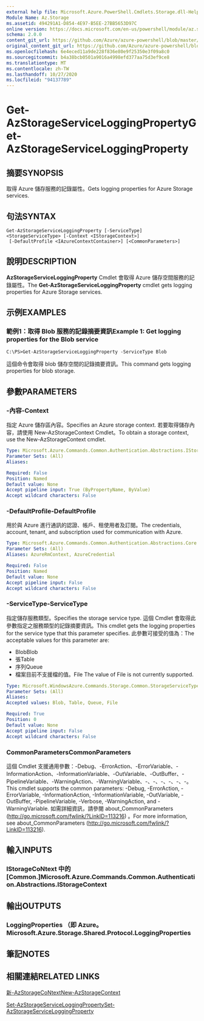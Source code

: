 ```yaml
---
external help file: Microsoft.Azure.PowerShell.Cmdlets.Storage.dll-Help.xml
Module Name: Az.Storage
ms.assetid: 494291A1-D854-4E97-B5EE-27BB5653D97C
online version: https://docs.microsoft.com/en-us/powershell/module/az.storage/get-azstorageserviceloggingproperty
schema: 2.0.0
content_git_url: https://github.com/Azure/azure-powershell/blob/master/src/Storage/Storage.Management/help/Get-AzStorageServiceLoggingProperty.md
original_content_git_url: https://github.com/Azure/azure-powershell/blob/master/src/Storage/Storage.Management/help/Get-AzStorageServiceLoggingProperty.md
ms.openlocfilehash: 6e4eced11a9de228f836e80e9f25350e3f09a8c0
ms.sourcegitcommit: b4a38bcb0501a9016a4998efd377aa75d3ef9ce8
ms.translationtype: MT
ms.contentlocale: zh-TW
ms.lasthandoff: 10/27/2020
ms.locfileid: "94137789"
---
```

# <span data-ttu-id="c6a8f-101">Get-AzStorageServiceLoggingProperty</span><span class="sxs-lookup"><span data-stu-id="c6a8f-101">Get-AzStorageServiceLoggingProperty</span></span>

## <span data-ttu-id="c6a8f-102">摘要</span><span class="sxs-lookup"><span data-stu-id="c6a8f-102">SYNOPSIS</span></span>
<span data-ttu-id="c6a8f-103">取得 Azure 儲存服務的記錄屬性。</span><span class="sxs-lookup"><span data-stu-id="c6a8f-103">Gets logging properties for Azure Storage services.</span></span>

## <span data-ttu-id="c6a8f-104">句法</span><span class="sxs-lookup"><span data-stu-id="c6a8f-104">SYNTAX</span></span>

```
Get-AzStorageServiceLoggingProperty [-ServiceType] <StorageServiceType> [-Context <IStorageContext>]
 [-DefaultProfile <IAzureContextContainer>] [<CommonParameters>]
```

## <span data-ttu-id="c6a8f-105">說明</span><span class="sxs-lookup"><span data-stu-id="c6a8f-105">DESCRIPTION</span></span>
<span data-ttu-id="c6a8f-106">**AzStorageServiceLoggingProperty** Cmdlet 會取得 Azure 儲存空間服務的記錄屬性。</span><span class="sxs-lookup"><span data-stu-id="c6a8f-106">The **Get-AzStorageServiceLoggingProperty** cmdlet gets logging properties for Azure Storage services.</span></span>

## <span data-ttu-id="c6a8f-107">示例</span><span class="sxs-lookup"><span data-stu-id="c6a8f-107">EXAMPLES</span></span>

### <span data-ttu-id="c6a8f-108">範例1：取得 Blob 服務的記錄摘要資訊</span><span class="sxs-lookup"><span data-stu-id="c6a8f-108">Example 1: Get logging properties for the Blob service</span></span>
```
C:\PS>Get-AzStorageServiceLoggingProperty -ServiceType Blob
```

<span data-ttu-id="c6a8f-109">這個命令會取得 blob 儲存空間的記錄摘要資訊。</span><span class="sxs-lookup"><span data-stu-id="c6a8f-109">This command gets logging properties for blob storage.</span></span>

## <span data-ttu-id="c6a8f-110">參數</span><span class="sxs-lookup"><span data-stu-id="c6a8f-110">PARAMETERS</span></span>

### <span data-ttu-id="c6a8f-111">-內容</span><span class="sxs-lookup"><span data-stu-id="c6a8f-111">-Context</span></span>
<span data-ttu-id="c6a8f-112">指定 Azure 儲存區內容。</span><span class="sxs-lookup"><span data-stu-id="c6a8f-112">Specifies an Azure storage context.</span></span>
<span data-ttu-id="c6a8f-113">若要取得儲存內容，請使用 New-AzStorageContext Cmdlet。</span><span class="sxs-lookup"><span data-stu-id="c6a8f-113">To obtain a storage context, use the New-AzStorageContext cmdlet.</span></span>

```yaml
Type: Microsoft.Azure.Commands.Common.Authentication.Abstractions.IStorageContext
Parameter Sets: (All)
Aliases:

Required: False
Position: Named
Default value: None
Accept pipeline input: True (ByPropertyName, ByValue)
Accept wildcard characters: False
```

### <span data-ttu-id="c6a8f-114">-DefaultProfile</span><span class="sxs-lookup"><span data-stu-id="c6a8f-114">-DefaultProfile</span></span>
<span data-ttu-id="c6a8f-115">用於與 Azure 進行通訊的認證、帳戶、租使用者及訂閱。</span><span class="sxs-lookup"><span data-stu-id="c6a8f-115">The credentials, account, tenant, and subscription used for communication with Azure.</span></span>

```yaml
Type: Microsoft.Azure.Commands.Common.Authentication.Abstractions.Core.IAzureContextContainer
Parameter Sets: (All)
Aliases: AzureRmContext, AzureCredential

Required: False
Position: Named
Default value: None
Accept pipeline input: False
Accept wildcard characters: False
```

### <span data-ttu-id="c6a8f-116">-ServiceType</span><span class="sxs-lookup"><span data-stu-id="c6a8f-116">-ServiceType</span></span>
<span data-ttu-id="c6a8f-117">指定儲存服務類型。</span><span class="sxs-lookup"><span data-stu-id="c6a8f-117">Specifies the storage service type.</span></span>
<span data-ttu-id="c6a8f-118">這個 Cmdlet 會取得此參數指定之服務類型的記錄摘要資訊。</span><span class="sxs-lookup"><span data-stu-id="c6a8f-118">This cmdlet gets the logging properties for the service type that this parameter specifies.</span></span>
<span data-ttu-id="c6a8f-119">此參數可接受的值為：</span><span class="sxs-lookup"><span data-stu-id="c6a8f-119">The acceptable values for this parameter are:</span></span>
- <span data-ttu-id="c6a8f-120">Blob</span><span class="sxs-lookup"><span data-stu-id="c6a8f-120">Blob</span></span> 
- <span data-ttu-id="c6a8f-121">張</span><span class="sxs-lookup"><span data-stu-id="c6a8f-121">Table</span></span>
- <span data-ttu-id="c6a8f-122">序列</span><span class="sxs-lookup"><span data-stu-id="c6a8f-122">Queue</span></span>
- <span data-ttu-id="c6a8f-123">檔案目前不支援檔的值。</span><span class="sxs-lookup"><span data-stu-id="c6a8f-123">File The value of File is not currently supported.</span></span>

```yaml
Type: Microsoft.WindowsAzure.Commands.Storage.Common.StorageServiceType
Parameter Sets: (All)
Aliases:
Accepted values: Blob, Table, Queue, File

Required: True
Position: 0
Default value: None
Accept pipeline input: False
Accept wildcard characters: False
```

### <span data-ttu-id="c6a8f-124">CommonParameters</span><span class="sxs-lookup"><span data-stu-id="c6a8f-124">CommonParameters</span></span>
<span data-ttu-id="c6a8f-125">這個 Cmdlet 支援通用參數：-Debug、-ErrorAction、-ErrorVariable、-InformationAction、-InformationVariable、-OutVariable、-OutBuffer、-PipelineVariable、-WarningAction、-WarningVariable、-、-、-、-、-、-。</span><span class="sxs-lookup"><span data-stu-id="c6a8f-125">This cmdlet supports the common parameters: -Debug, -ErrorAction, -ErrorVariable, -InformationAction, -InformationVariable, -OutVariable, -OutBuffer, -PipelineVariable, -Verbose, -WarningAction, and -WarningVariable.</span></span> <span data-ttu-id="c6a8f-126">如需詳細資訊，請參閱 about_CommonParameters (http://go.microsoft.com/fwlink/?LinkID=113216) 。</span><span class="sxs-lookup"><span data-stu-id="c6a8f-126">For more information, see about_CommonParameters (http://go.microsoft.com/fwlink/?LinkID=113216).</span></span>

## <span data-ttu-id="c6a8f-127">輸入</span><span class="sxs-lookup"><span data-stu-id="c6a8f-127">INPUTS</span></span>

### <span data-ttu-id="c6a8f-128">IStorageCoNtext 中的 [Common.]</span><span class="sxs-lookup"><span data-stu-id="c6a8f-128">Microsoft.Azure.Commands.Common.Authentication.Abstractions.IStorageContext</span></span>

## <span data-ttu-id="c6a8f-129">輸出</span><span class="sxs-lookup"><span data-stu-id="c6a8f-129">OUTPUTS</span></span>

### <span data-ttu-id="c6a8f-130">LoggingProperties （即 Azure。</span><span class="sxs-lookup"><span data-stu-id="c6a8f-130">Microsoft.Azure.Storage.Shared.Protocol.LoggingProperties</span></span>

## <span data-ttu-id="c6a8f-131">筆記</span><span class="sxs-lookup"><span data-stu-id="c6a8f-131">NOTES</span></span>

## <span data-ttu-id="c6a8f-132">相關連結</span><span class="sxs-lookup"><span data-stu-id="c6a8f-132">RELATED LINKS</span></span>

[<span data-ttu-id="c6a8f-133">新-AzStorageCoNtext</span><span class="sxs-lookup"><span data-stu-id="c6a8f-133">New-AzStorageContext</span></span>](./New-AzStorageContext.md)

[<span data-ttu-id="c6a8f-134">Set-AzStorageServiceLoggingProperty</span><span class="sxs-lookup"><span data-stu-id="c6a8f-134">Set-AzStorageServiceLoggingProperty</span></span>](./Set-AzStorageServiceLoggingProperty.md)


